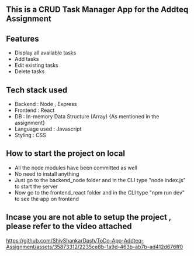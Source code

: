 ## This is a CRUD Task Manager App for the Addteq Assignment 

## Features 

- Display all available tasks
- Add tasks
- Edit existing tasks 
- Delete tasks 

## Tech stack used 

- Backend : Node , Express
- Frontend : React
- DB : In-memory Data Structure (Array) {As mentioned in the assignment}
- Language used : Javascript
- Styling : CSS 

## How to start the project on local 

- All the node modules have been committed as well 
- No need to install anything 
- Just go to the backend_node folder and in the CLI type "node index.js" to start the server 
- Now go to the frontend_react folder and in the CLI type "npm run dev" to see the app on frontend


## Incase you are not able to setup the project , please refer to the video attached



https://github.com/ShivShankarDash/ToDo-App-Addteq-Assignment/assets/35873312/2235ce8b-1a9d-463b-ab7b-ad412d676ff0




